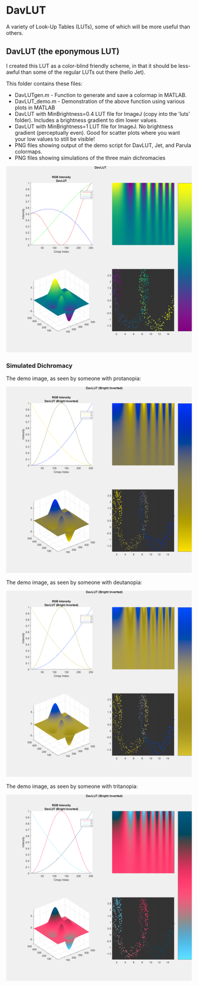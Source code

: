 # DavLUT
A variety of Look-Up Tables (LUTs), some of which will be more useful than others.

## DavLUT (the eponymous LUT)
I created this LUT as a color-blind friendly scheme, in that it should be less-awful than some of the regular LUTs out there (hello Jet).

This folder contains these files:
  - DavLUTgen.m - Function to generate and save a colormap in MATLAB.
  - DavLUT_demo.m - Demonstration of the above function using various plots in MATLAB
  - DavLUT with MinBrightness=0.4 LUT file for ImageJ (copy into the 'luts' folder). Includes a brightness gradient to dim lower values.
  - DavLUT with MinBrightness=1 LUT file for ImageJ. No brightness gradient (perceptually even). Good for scatter plots where you want your low values to still be visible!
  - PNG files showing output of the demo script for DavLUT, Jet, and Parula colormaps.
  - PNG files showing simulations of the three main dichromacies

![DavLUT](DavLUT/DavLUT_colour.png?raw=true "DavLUT")

### Simulated Dichromacy

The demo image, as seen by someone with protanopia:

![DavLUT - Protanope](Color%20Deficiency%20Checks/DavLUT-Bright-Inverted_colour.png-Protanope.png?raw=true "DavLUT - Protanope")

The demo image, as seen by someone with deutanopia:

![DavLUT - Deuteranope](Color%20Deficiency%20Checks/DavLUT-Bright-Inverted_colour.png-Deuteranope.png?raw=true "DavLUT - Deuteranope")

The demo image, as seen by someone with tritanopia:

![DavLUT - Tritanope](Color%20Deficiency%20Checks/DavLUT-Bright-Inverted_colour.png-Tritanope.png?raw=true "DavLUT - Tritanope")


